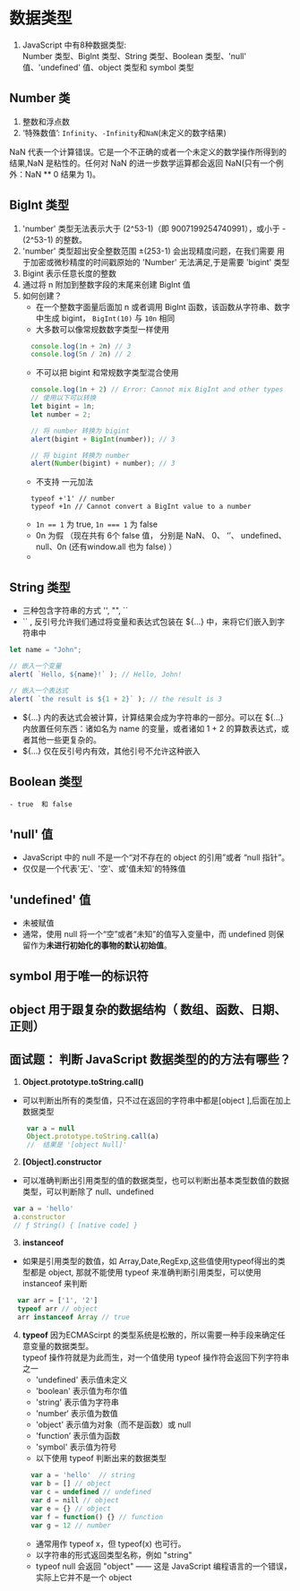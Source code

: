 # 数据类型
1. JavaScript 中有8种数据类型: \
Number 类型、BigInt 类型、String 类型、Boolean 类型、'null' 值、'undefined' 值、object 类型和 symbol 类型
## Number 类
1. 整数和浮点数
2. ‘特殊数值’: `Infinity`、`-Infinity`和`NaN`(未定义的数字结果)

NaN 代表一个计算错误。它是一个不正确的或者一个未定义的数学操作所得到的结果,NaN 是粘性的。任何对 NaN 的进一步数学运算都会返回 NaN(只有一个例外：NaN ** 0 结果为 1)。
## BigInt 类型
1. 'number' 类型无法表示大于 (2^53-1)（即 9007199254740991），或小于 -(2^53-1) 的整数。
2. 'number' 类型超出安全整数范围 ±(253-1) 会出现精度问题，在我们需要 用于加密或微秒精度的时间戳原始的 'Number' 无法满足,于是需要 'bigint' 类型
3. Bigint 表示任意长度的整数
4. 通过将 n 附加到整数字段的末尾来创建 BigInt 值
5. 如何创建？
   - 在一个整数字面量后面加 n 或者调用 BigInt 函数，该函数从字符串、数字中生成 bigint， `BigInt(10)` 与 `10n` 相同
   - 大多数可以像常规数数字类型一样使用
    ```js
      console.log(1n + 2n) // 3
      console.log(5n / 2n) // 2
    ```
   - 不可以把 bigint 和常规数字类型混合使用
    ```js
      console.log(1n + 2) // Error: Cannot mix BigInt and other types
      // 使用以下可以转换
      let bigint = 1n;
      let number = 2;

      // 将 number 转换为 bigint
      alert(bigint + BigInt(number)); // 3

      // 将 bigint 转换为 number
      alert(Number(bigint) + number); // 3
    ```
   - 不支持 一元加法
    ```
      typeof +'1' // number
      typeof +1n // Cannot convert a BigInt value to a number
    ```
   - `1n == 1` 为 true, `1n === 1` 为 false
   - 0n 为假 （现在共有 6个 false 值， 分别是 NaN、 0、 ‘’、 undefined、null、0n (还有window.all 也为 false) ）
   -
## String 类型
  - 三种包含字符串的方式 '', "", ``
  - `` , 反引号允许我们通过将变量和表达式包装在 ${…} 中，来将它们嵌入到字符串中
  ```js
  let name = "John";

  // 嵌入一个变量
  alert( `Hello, ${name}!` ); // Hello, John!

  // 嵌入一个表达式
  alert( `the result is ${1 + 2}` ); // the result is 3
  ```
  - ${…} 内的表达式会被计算，计算结果会成为字符串的一部分。可以在 ${…} 内放置任何东西：诸如名为 name 的变量，或者诸如 1 + 2 的算数表达式，或者其他一些更复杂的。
  - ${...} 仅在反引号内有效，其他引号不允许这种嵌入
## Boolean 类型
    - true  和 false
## 'null' 值
 - JavaScript 中的 null 不是一个“对不存在的 object 的引用”或者 “null 指针”。
 - 仅仅是一个代表'无'、'空'、或'值未知'的特殊值
## 'undefined' 值
 - 未被赋值
 - 通常，使用 null 将一个“空”或者“未知”的值写入变量中，而 undefined 则保留作为**未进行初始化的事物的默认初始值**。
## symbol 用于唯一的标识符
## object 用于跟复杂的数据结构（  数组、函数、日期、正则）

## 面试题： 判断 JavaScript 数据类型的的方法有哪些？
1. **Object.prototype.toString.call()**
 - 可以判断出所有的类型值，只不过在返回的字符串中都是[object ],后面在加上数据类型
   ```js
    var a = null
    Object.prototype.toString.call(a)
    //  结果是 '[object Null]'
   ```
2. **[Object].constructor**
  - 可以准确判断出引用类型的值的数据类型，也可以判断出基本类型数值的数据类型，可以判断除了 null、undefined
   ```js
    var a = 'hello'
    a.constructor
    // ƒ String() { [native code] }
   ```
3. **instanceof**
  - 如果是引用类型的数值，如 Array,Date,RegExp,这些值使用typeof得出的类型都是 object, 那就不能使用 typeof 来准确判断引用类型，可以使用 instanceof 来判断
  ```js
    var arr = ['1', '2']
    typeof arr // object
    arr instanceof Array // true
  ```
4. **typeof**
   因为ECMAScirpt 的类型系统是松散的，所以需要一种手段来确定任意变量的数据类型。 \
   typeof 操作符就是为此而生，对一个值使用 typeof 操作符会返回下列字符串之一
    - 'undefined' 表示值未定义
    - 'boolean' 表示值为布尔值
    - 'string' 表示值为字符串
    - 'number‘ 表示值为数值
    - 'object' 表示值为对象（而不是函数）或 null
    - 'function’ 表示值为函数
    - 'symbol' 表示值为符号
    - 以下使用 typeof 判断出来的数据类型
    ```js
      var a = 'hello'  // string
      var b = [] // object
      var c = undefined // undefined
      var d = nill // object
      var e = {} // object
      var f = function() {} // function
      var g = 12 // number
    ```
   - 通常用作 typeof x，但 typeof(x) 也可行。
   - 以字符串的形式返回类型名称，例如 "string"
   - typeof null 会返回 "object" —— 这是 JavaScript 编程语言的一个错误，实际上它并不是一个 object
